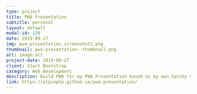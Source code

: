 ```yaml
---
type: project
title: PWA Presentation
subtitle: personal
layout: default
modal-id: 120
date: 2019-09-27
img: pwa-presentation_screenshot1.png
thumbnail: pwa-presentation--thumbnail.png
alt: image-alt
project-date: 2019-09-27
client: Start Bootstrap
category: Web Development
description: Build PWA for my PWA Presentation based on my own Gatsby Starter
link: https://alpiepho.github.io/pwa-presentation/
---
```

